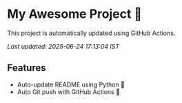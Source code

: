 # My Awesome Project 🚀

This project is automatically updated using GitHub Actions.

_Last updated: 2025-06-24 17:13:04 IST_

## Features
- Auto-update README using Python 🐍
- Auto Git push with GitHub Actions 🤖
